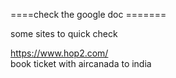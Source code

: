 ====check the google doc =======

some sites to quick check    

https://www.hop2.com/   
    book ticket with aircanada   to india    


